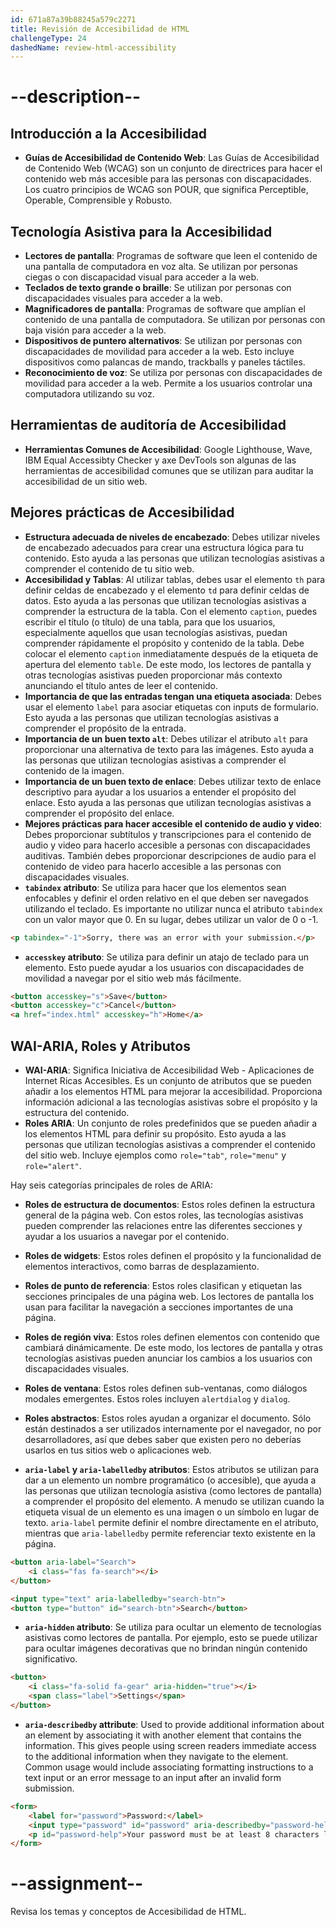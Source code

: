 ```yaml
---
id: 671a87a39b88245a579c2271
title: Revisión de Accesibilidad de HTML
challengeType: 24
dashedName: review-html-accessibility
---
```


# --description--

## Introducción a la Accesibilidad

- **Guías de Accesibilidad de Contenido Web**: Las Guías de Accesibilidad de Contenido Web (WCAG) son un conjunto de directrices para hacer el contenido web más accesible para las personas con discapacidades. Los cuatro principios de WCAG son POUR, que significa Perceptible, Operable, Comprensible y Robusto.

## Tecnología Asistiva para la Accesibilidad

- **Lectores de pantalla**: Programas de software que leen el contenido de una pantalla de computadora en voz alta. Se utilizan por personas ciegas o con discapacidad visual para acceder a la web.
- **Teclados de texto grande o braille**: Se utilizan por personas con discapacidades visuales para acceder a la web.
- **Magnificadores de pantalla**: Programas de software que amplían el contenido de una pantalla de computadora. Se utilizan por personas con baja visión para acceder a la web.
- **Dispositivos de puntero alternativos**: Se utilizan por personas con discapacidades de movilidad para acceder a la web. Esto incluye dispositivos como palancas de mando, trackballs y paneles táctiles.
- **Reconocimiento de voz**: Se utiliza por personas con discapacidades de movilidad para acceder a la web. Permite a los usuarios controlar una computadora utilizando su voz.

## Herramientas de auditoría de Accesibilidad

- **Herramientas Comunes de Accesibilidad**: Google Lighthouse, Wave, IBM Equal Accessibty Checker y axe DevTools son algunas de las herramientas de accesibilidad comunes que se utilizan para auditar la accesibilidad de un sitio web.

## Mejores prácticas de Accesibilidad

- **Estructura adecuada de niveles de encabezado**: Debes utilizar niveles de encabezado adecuados para crear una estructura lógica para tu contenido. Esto ayuda a las personas que utilizan tecnologías asistivas a comprender el contenido de tu sitio web.
- **Accesibilidad y Tablas**: Al utilizar tablas, debes usar el elemento `th` para definir celdas de encabezado y el elemento `td` para definir celdas de datos. Esto ayuda a las personas que utilizan tecnologías asistivas a comprender la estructura de la tabla. Con el elemento `caption`, puedes escribir el título (o título) de una tabla, para que los usuarios, especialmente aquellos que usan tecnologías asistivas, puedan comprender rápidamente el propósito y contenido de la tabla. Debe colocar el elemento `caption` inmediatamente después de la etiqueta de apertura del elemento `table`. De este modo, los lectores de pantalla y otras tecnologías asistivas pueden proporcionar más contexto anunciando el título antes de leer el contenido.
- **Importancia de que las entradas tengan una etiqueta asociada**: Debes usar el elemento `label` para asociar etiquetas con inputs de formulario. Esto ayuda a las personas que utilizan tecnologías asistivas a comprender el propósito de la entrada.
- **Importancia de un buen texto `alt`**: Debes utilizar el atributo `alt` para proporcionar una alternativa de texto para las imágenes. Esto ayuda a las personas que utilizan tecnologías asistivas a comprender el contenido de la imagen.
- **Importancia de un buen texto de enlace**: Debes utilizar texto de enlace descriptivo para ayudar a los usuarios a entender el propósito del enlace. Esto ayuda a las personas que utilizan tecnologías asistivas a comprender el propósito del enlace.
- **Mejores prácticas para hacer accesible el contenido de audio y video**: Debes proporcionar subtítulos y transcripciones para el contenido de audio y video para hacerlo accesible a personas con discapacidades auditivas. También debes proporcionar descripciones de audio para el contenido de video para hacerlo accesible a las personas con discapacidades visuales.
- **`tabindex` atributo**: Se utiliza para hacer que los elementos sean enfocables y definir el orden relativo en el que deben ser navegados utilizando el teclado. Es importante no utilizar nunca el atributo `tabindex` con un valor mayor que 0. En su lugar, debes utilizar un valor de 0 o -1.

```html
<p tabindex="-1">Sorry, there was an error with your submission.</p>
```

- **`accesskey` atributo**: Se utiliza para definir un atajo de teclado para un elemento. Esto puede ayudar a los usuarios con discapacidades de movilidad a navegar por el sitio web más fácilmente.

```html
<button accesskey="s">Save</button>
<button accesskey="c">Cancel</button>
<a href="index.html" accesskey="h">Home</a>
```

## WAI-ARIA, Roles y Atributos

- **WAI-ARIA**: Significa Iniciativa de Accesibilidad Web - Aplicaciones de Internet Ricas Accesibles. Es un conjunto de atributos que se pueden añadir a los elementos HTML para mejorar la accesibilidad. Proporciona información adicional a las tecnologías asistivas sobre el propósito y la estructura del contenido.
- **Roles ARIA**: Un conjunto de roles predefinidos que se pueden añadir a los elementos HTML para definir su propósito. Esto ayuda a las personas que utilizan tecnologías asistivas a comprender el contenido del sitio web. Incluye ejemplos como `role="tab"`, `role="menu"` y `role="alert"`.

Hay seis categorías principales de roles de ARIA:

- **Roles de estructura de documentos**: Estos roles definen la estructura general de la página web. Con estos roles, las tecnologías asistivas pueden comprender las relaciones entre las diferentes secciones y ayudar a los usuarios a navegar por el contenido.
- **Roles de widgets**: Estos roles definen el propósito y la funcionalidad de elementos interactivos, como barras de desplazamiento.
- **Roles de punto de referencia**: Estos roles clasifican y etiquetan las secciones principales de una página web. Los lectores de pantalla los usan para facilitar la navegación a secciones importantes de una página.
- **Roles de región viva**: Estos roles definen elementos con contenido que cambiará dinámicamente. De este modo, los lectores de pantalla y otras tecnologías asistivas pueden anunciar los cambios a los usuarios con discapacidades visuales.
- **Roles de ventana**: Estos roles definen sub-ventanas, como diálogos modales emergentes. Estos roles incluyen `alertdialog` y `dialog`.
- **Roles abstractos**: Estos roles ayudan a organizar el documento. Sólo están destinados a ser utilizados internamente por el navegador, no por desarrolladores, así que debes saber que existen pero no deberías usarlos en tus sitios web o aplicaciones web.

- **`aria-label` y `aria-labelledby` atributos**: Estos atributos se utilizan para dar a un elemento un nombre programático (o accesible), que ayuda a las personas que utilizan tecnología asistiva (como lectores de pantalla) a comprender el propósito del elemento. A menudo se utilizan cuando la etiqueta visual de un elemento es una imagen o un símbolo en lugar de texto. `aria-label` permite definir el nombre directamente en el atributo, mientras que `aria-labelledby` permite referenciar texto existente en la página.

```html
<button aria-label="Search">
    <i class="fas fa-search"></i>
</button>
```

```html
<input type="text" aria-labelledby="search-btn">
<button type="button" id="search-btn">Search</button>
```

- **`aria-hidden` atributo**: Se utiliza para ocultar un elemento de tecnologías asistivas como lectores de pantalla. Por ejemplo, esto se puede utilizar para ocultar imágenes decorativas que no brindan ningún contenido significativo.

```html
<button>
    <i class="fa-solid fa-gear" aria-hidden="true"></i>
    <span class="label">Settings</span>
</button>
```

- **`aria-describedby` attribute**: Used to provide additional information about an element by associating it with another element that contains the information. This gives people using screen readers immediate access to the additional information when they navigate to the element. Common usage would include associating formatting instructions to a text input or an error message to an input after an invalid form submission.

```html
<form>
    <label for="password">Password:</label>
    <input type="password" id="password" aria-describedby="password-help" />
    <p id="password-help">Your password must be at least 8 characters long.</p>
</form>
```

# --assignment--

Revisa los temas y conceptos de Accesibilidad de HTML.

